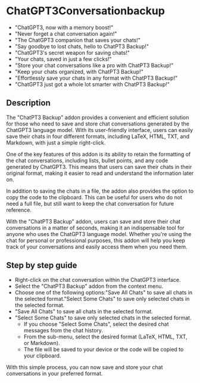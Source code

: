 # ChatGPT3Conversationbackup
- "ChatGPT3, now with a memory boost!"
- "Never forget a chat conversation again!"
- "The ChatGPT3 companion that saves your chats!"
- "Say goodbye to lost chats, hello to ChatPT3 Backup!"
- "ChatGPT3's secret weapon for saving chats!"
- "Your chats, saved in just a few clicks!"
- "Store your chat conversations like a pro with ChatPT3 Backup!"
- "Keep your chats organized, with ChatPT3 Backup!"
- "Effortlessly save your chats in any format with ChatPT3 Backup!"
- "ChatGPT3 just got a whole lot smarter with ChatPT3 Backup!"

## Description
The "ChatPT3 Backup" addon provides a convenient and efficient solution for those who need to save and store chat conversations generated by the ChatGPT3 language model. With its user-friendly interface, users can easily save their chats in four different formats, including LaTeX, HTML, TXT, and Markdown, with just a simple right-click.

One of the key features of this addon is its ability to retain the formatting of the chat conversations, including lists, bullet points, and any code generated by ChatGPT3. This means that users can save their chats in their original format, making it easier to read and understand the information later on.

In addition to saving the chats in a file, the addon also provides the option to copy the code to the clipboard. This can be useful for users who do not need a full file, but still want to keep the chat conversation for future reference.

With the "ChatPT3 Backup" addon, users can save and store their chat conversations in a matter of seconds, making it an indispensable tool for anyone who uses the ChatGPT3 language model. Whether you're using the chat for personal or professional purposes, this addon will help you keep track of your conversations and easily access them when you need them.

## Step by step guide

- Right-click on the chat conversation within the ChatGPT3 interface.
- Select the "ChatPT3 Backup" addon from the context menu.
- Choose one of the following options:"Save All Chats" to save all chats in the selected format."Select Some Chats" to save only selected chats in the selected format.
- "Save All Chats" to save all chats in the selected format.
- "Select Some Chats" to save only selected chats in the selected format.
  - If you choose "Select Some Chats", select the desired chat messages from the chat history.
  - From the sub-menu, select the desired format (LaTeX, HTML, TXT, or Markdown).
  - The file will be saved to your device or the code will be copied to your clipboard.


With this simple process, you can now save and store your chat conversations in your preferred format.
